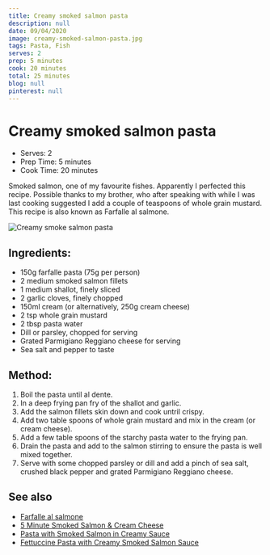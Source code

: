 ```yaml
---
title: Creamy smoked salmon pasta
description: null
date: 09/04/2020
image: creamy-smoked-salmon-pasta.jpg
tags: Pasta, Fish
serves: 2
prep: 5 minutes
cook: 20 minutes
total: 25 minutes
blog: null
pinterest: null
---
```


# Creamy smoked salmon pasta

* Serves: 2
* Prep Time: 5 minutes
* Cook Time: 20 minutes

Smoked salmon, one of my favourite fishes.
Apparently I perfected this recipe. Possible thanks to my brother, who after speaking with while I was last cooking suggested I add a couple of teaspoons of whole grain mustard. 
This recipe is also known as Farfalle al salmone.

![Creamy smoke salmon pasta](../images/creamy-smoked-salmon-pasta.jpg)

## Ingredients:
* 150g farfalle pasta (75g per person)
* 2 medium smoked salmon fillets
* 1 medium shallot, finely sliced
* 2 garlic cloves, finely chopped
* 150ml cream (or alternatively, 250g cream cheese)
* 2 tsp whole grain mustard
* 2 tbsp pasta water
* Dill or parsley, chopped for serving
* Grated Parmigiano Reggiano cheese for serving
* Sea salt and pepper to taste

## Method:
1. Boil the pasta until al dente.
1. In a deep frying pan fry of the shallot and garlic.
1. Add the salmon fillets skin down and cook untril crispy.
1. Add two table spoons of whole grain mustard and mix in the cream (or cream cheese).
1. Add a few table spoons of the starchy pasta water to the frying pan.
1. Drain the pasta and add to the salmon stirring to ensure the pasta is well mixed together.
1. Serve with some chopped parsley or dill and add a pinch of sea salt, crushed black pepper and grated Parmigiano Reggiano cheese.

## See also
* [Farfalle al salmone](https://blog.ingredientmatcher.com/farfalle-al-salmone/)
* [5 Minute Smoked Salmon & Cream Cheese](https://mumslounge.com.au/lifestyle/food/15-minute-smoked-salmon-cream-cheese-pasta/)
* [Pasta with Smoked Salmon in Creamy Sauce](https://2sistersrecipes.com/pasta-with-smoked-salmon-in-creamy/)
* [Fettuccine Pasta with Creamy Smoked Salmon Sauce](http://cookingwithmanuela.blogspot.com/2014/03/fettuccine-pasta-with-creamy-smoked.html)
